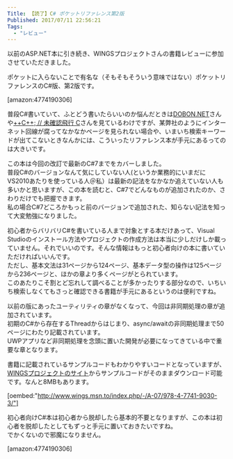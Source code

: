```yaml
---
Title: 【読了】C# ポケットリファレンス第2版
Published: 2017/07/11 22:56:21
Tags:
  - "レビュー"
---
```

以前のASP.NET本に引き続き、WINGSプロジェクトさんの書籍レビューに参加させていただきました。  

ポケットに入らないことで有名な（そもそもそういう意味ではない）ポケットリファレンスのC#版、第2版です。 

[amazon:4774190306]

<!-- more -->

普段C#書いていて、ふとどう書いたらいいのか悩んだときは[DOBON.NET](https://dobon.net/)さんや[++C++; // 未確認飛行 C](http://ufcpp.net/)さんを見ているわけですが、某弊社のようにインターネット回線が腐ってなかなかページを見られない場合や、いまいち検索キーワードが出てこないときなんかには、こういったリファレンス本が手元にあるってのは大きいです。  

この本は今回の改訂で最新のC#7までをカバーしました。  
普段C#のバージョンなんて気にしていない人(というか業務的にいまだにVS2010あたりを使っている人＠私）は最新の記法をなかなか追えていない人も多いかと思いますが、この本を読むと、C#7でどんなものが追加されたのか、さわりだけでも把握できます。  
私の場合C#7どころかもっと前のバージョンで追加された、知らない記法を知って大変勉強になりました。  

初心者からバリバリC#を書いている人まで対象とする本だけあって、Visual Studioのインストール方法やプロジェクトの作成方法は本当に少しだけしか載っていません。それでいいのです。そんな情報はもっと初心者向けの本に書いていただければいいんです。  
ただし、基本文法は31ページから124ページ、基本データ型の操作は125ページから236ページと、ほかの章より多くページがとられています。  
このあたりこそ割とど忘れして調べることが多かったりする部分なので、いちいち検索しなくてもさっと確認できる書籍が手元にあるというのは便利ですね。  

以前の版にあったユーティリティの章がなくなって、今回は非同期処理の章が追加されています。  
初期のC#から存在するThreadからはじまり、async/awaitの非同期処理まで50ページにわたり記載されています。  
UWPアプリなど非同期処理を念頭に置いた開発が必要になってきている中で重要な章となります。  

書籍に記載されているサンプルコードもわかりやすいコードとなっていますが、[WINGSプロジェクトのサイト](http://www.wings.msn.to/index.php/-/A-07/978-4-7741-9030-3/)からサンプルコードがそのままダウンロード可能です。なんと8MBもあります。 

[oembed:"http://www.wings.msn.to/index.php/-/A-07/978-4-7741-9030-3/"]

 
初心者向けC#本は初心者から脱却したら基本的不要となりますが、この本は初心者を脱却したとしてもずっと手元に置いておきたいですね。  
でかくないので邪魔になりません。  


[amazon:4774190306]


